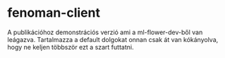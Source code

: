 # fenoman-client

A publikációhoz demonstrációs verzió ami a ml-flower-dev-ből van leágazva. 
Tartalmazza a default dolgokat onnan csak át van kókányolva, hogy ne keljen
többször ezt a szart futtatni.